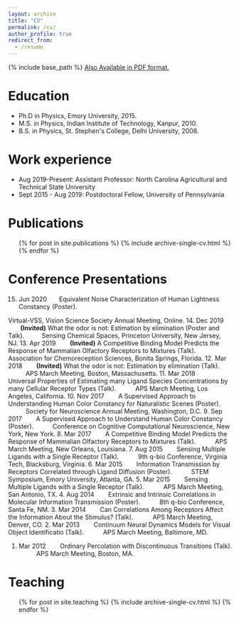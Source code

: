 ```yaml
---
layout: archive
title: "CV"
permalink: /cv/
author_profile: true
redirect_from:
  - /resume
---
```


{% include base_path %}
[Also Available in PDF format.](https://vijaysinghncat.github.io/files/VijaySinghCV.pdf)
                                        
Education
======
* Ph.D in Physics, Emory University, 2015.
* M.S. in Physics,  Indian Institute of Technology, Kanpur, 2010.
* B.S. in Physics, St. Stephen's College, Delhi University, 2008.

Work experience
======
* Aug 2019-Present: Assistant Professor: North Carolina Agricultural and Technical State University
* Sept 2015 - Aug 2019: Postdoctoral Fellow, University of Pennsylvania
  

Publications
======
  <ul>{% for post in site.publications %}
    {% include archive-single-cv.html %}
  {% endfor %}</ul>
  
Conference Presentations
======
15. Jun 2020 &nbsp;&nbsp;&nbsp;&nbsp;&nbsp;&nbsp;Equivalent Noise Characterization of Human Lightness Constancy (Poster).

  Virtual-VSS, Vision Science Society Annual Meeting, Online.
14. Dec 2019 &nbsp;&nbsp;&nbsp;&nbsp;&nbsp;&nbsp;    **(Invited)** What the odor is not: Estimation by elimination (Poster and Talk). 
 &nbsp;&nbsp;&nbsp;&nbsp;&nbsp;&nbsp;&nbsp;&nbsp;&nbsp;Sensing Chemical Spaces, Princeton University, New Jersey, NJ.
13. Apr 2019 &nbsp;&nbsp;&nbsp;&nbsp;&nbsp;&nbsp;    **(Invited)** A Competitive Binding Model Predicts the Response of Mammalian Olfactory Receptors to Mixtures (Talk). 
 &nbsp;&nbsp;&nbsp;&nbsp;&nbsp;&nbsp;&nbsp;&nbsp;&nbsp; Association for Chemoreception Sciences, Bonita Springs, Florida.
12. Mar 2018 &nbsp;&nbsp;&nbsp;&nbsp;&nbsp;&nbsp;    **(Invited)** What the odor is not: Estimation by elimination (Talk).
 &nbsp;&nbsp;&nbsp;&nbsp;&nbsp;&nbsp;&nbsp;&nbsp;&nbsp; APS March Meeting, Boston, Massachusetts.
11. Mar 2018  &nbsp;&nbsp;&nbsp;&nbsp;&nbsp;&nbsp;  Universal Properties of Estimating many Ligand Species Concentrations by many Cellular Receptor Types  (Talk).
 &nbsp;&nbsp;&nbsp;&nbsp;&nbsp;&nbsp;&nbsp;&nbsp;&nbsp; APS March Meeting, Los Angeles, California.
10. Nov 2017  &nbsp;&nbsp;&nbsp;&nbsp;&nbsp;&nbsp;  A Supervised Approach to Understanding Human Color Constancy for Naturalistic Scenes (Poster).
 &nbsp;&nbsp;&nbsp;&nbsp;&nbsp;&nbsp;&nbsp;&nbsp;&nbsp; Society for Neuroscience Annual Meeting, Washington, D.C.
9. Sep 2017  &nbsp;&nbsp;&nbsp;&nbsp;&nbsp;&nbsp;  A Supervised Approach to Understand Human Color Constancy (Poster).
 &nbsp;&nbsp;&nbsp;&nbsp;&nbsp;&nbsp;&nbsp;&nbsp;&nbsp; Conference on Cognitive Computational Neuroscience, New York, New York.
8. Mar 2017  &nbsp;&nbsp;&nbsp;&nbsp;&nbsp;&nbsp;  A Competitive Binding Model Predicts the Response of Mammalian Olfactory Receptors to Mixtures  (Talk). 
 &nbsp;&nbsp;&nbsp;&nbsp;&nbsp;&nbsp;&nbsp;&nbsp;&nbsp; APS March Meeting, New Orleans, Louisiana.
7. Aug 2015  &nbsp;&nbsp;&nbsp;&nbsp;&nbsp;&nbsp;  Sensing Multiple Ligands with a Single Receptor (Talk).
 &nbsp;&nbsp;&nbsp;&nbsp;&nbsp;&nbsp;&nbsp;&nbsp;&nbsp; 9th q-bio Conference, Virginia Tech, Blacksburg, Virginia.
6. Mar 2015  &nbsp;&nbsp;&nbsp;&nbsp;&nbsp;&nbsp;  Information Transmission by Receptors Correlated through Ligand Diffusion (Poster).
 &nbsp;&nbsp;&nbsp;&nbsp;&nbsp;&nbsp;&nbsp;&nbsp;&nbsp; STEM Symposium, Emory University, Atlanta, GA.
5. Mar 2015  &nbsp;&nbsp;&nbsp;&nbsp;&nbsp;&nbsp;  Sensing Multiple Ligands with a Single Receptor (Talk).
 &nbsp;&nbsp;&nbsp;&nbsp;&nbsp;&nbsp;&nbsp;&nbsp;&nbsp; APS March Meeting, San Antonio, TX.
4. Aug 2014  &nbsp;&nbsp;&nbsp;&nbsp;&nbsp;&nbsp;  Extrinsic and Intrinsic Correlations in Molecular Information Transmission (Poster). 
 &nbsp;&nbsp;&nbsp;&nbsp;&nbsp;&nbsp;&nbsp;&nbsp;&nbsp; 8th q-bio Conference, Santa Fe, NM.
3. Mar 2014  &nbsp;&nbsp;&nbsp;&nbsp;&nbsp;&nbsp;  Can Correlations Among Receptors Affect the Information About the Stimulus?  (Talk).
 &nbsp;&nbsp;&nbsp;&nbsp;&nbsp;&nbsp;&nbsp;&nbsp;&nbsp; APS March Meeting, Denver, CO.
2. Mar 2013  &nbsp;&nbsp;&nbsp;&nbsp;&nbsp;&nbsp;  Continuum Neural Dynamics Models for Visual Object Identificatio (Talk).
 &nbsp;&nbsp;&nbsp;&nbsp;&nbsp;&nbsp;&nbsp;&nbsp;&nbsp; APS March Meeting, Baltimore, MD.
1. Mar 2012  &nbsp;&nbsp;&nbsp;&nbsp;&nbsp;&nbsp;  Ordinary Percolation with Discontinuous Transitions (Talk).
 &nbsp;&nbsp;&nbsp;&nbsp;&nbsp;&nbsp;&nbsp;&nbsp;&nbsp; APS March Meeting, Boston, MA.
  
Teaching
======
  <ul>{% for post in site.teaching %}
    {% include archive-single-cv.html %}
  {% endfor %}</ul>

